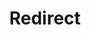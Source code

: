 ﻿---
layout: src/layouts/Redirect.astro
title: Redirect
redirect: /docs/security/http-security-headers
pubDate:  2023-01-01
navSearch: false
navSitemap: false
navMenu: false
---
